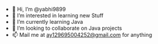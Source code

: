 - 👋 Hi, I’m @yabhi9899
- 👀 I’m interested in learning new Stuff
- 🌱 I’m currently learning Java
- 💞️ I’m looking to collaborate on Java projects
- 📫 Mail me at ay129695004252@gmail.com for anything 

<!---
yabhi9899/yabhi9899 is a ✨ special ✨ repository because its `README.md` (this file) appears on your GitHub profile.
You can click the Preview link to take a look at your changes.
--->
